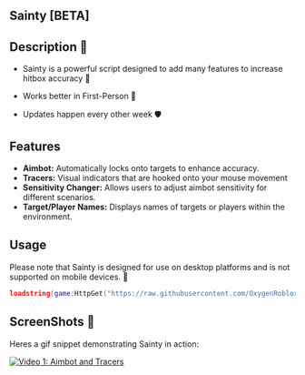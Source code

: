
## Sainty [BETA]

## Description 🎯
- Sainty is a powerful script designed to add many features to increase hitbox accuracy  🪩

-  Works better in First-Person 🕺
-  Updates happen every other week 🛡

## Features
- **Aimbot:** Automatically locks onto targets to enhance accuracy.
- **Tracers:** Visual indicators that are hooked onto your mouse movement
- **Sensitivity Changer:** Allows users to adjust aimbot sensitivity for different scenarios.
- **Target/Player Names:** Displays names of targets or players within the environment.

## Usage 
Please note that Sainty is designed for use on desktop platforms and is not supported on mobile devices. 🕺

```lua 
loadstring(game:HttpGet("https://raw.githubusercontent.com/OxygenRoblox/Sainty/main/Modules/Main.lua"))()
```

## ScreenShots 🤙

Heres a gif snippet demonstrating Sainty in action:

[![Video 1: Aimbot and Tracers](https://i.ibb.co/GxvSCfz/ezgif-6-e2c73084f2.gif)](https://i.ibb.co/GxvSCfz/ezgif-6-e2c73084f2.gif)


